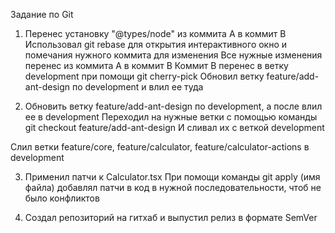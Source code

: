Задание по Git

1) Перенес установку "@types/node" из коммита A в коммит B
Использовал git rebase для открытия интерактивного окно и помечания нужного коммита для изменения
Все нужные изменения перенес из коммита A в коммит B 
Коммит B перенес в ветку development при помощи git cherry-pick
Обновил ветку feature/add-ant-design по development и влил ее туда 

2) Обновить ветку feature/add-ant-design по development, а после влил ее в development
Переходил на нужные ветки с помощью команды git checkout feature/add-ant-design 
И сливал их с веткой development

Слил ветки feature/core, feature/calculator, feature/calculator-actions в development

3) Применил патчи к Calculator.tsx
При помощи команды git apply (имя файла) добавлял патчи в код в нужной последовательности, чтоб не было конфликтов

4) Создал репозиторий на гитхаб и выпустил релиз в формате SemVer 

